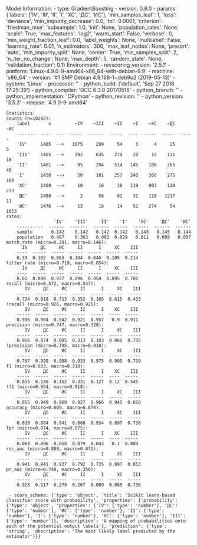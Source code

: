 Model Information:
	 - type: GradientBoosting
	 - version: 0.8.0
	 - params: {'labels': ['IV', 'III', 'II', 'I', 'ХС', 'ДС', 'ИС'], 'min_samples_leaf': 1, 'loss': 'deviance', 'min_impurity_decrease': 0.0, 'tol': 0.0001, 'criterion': 'friedman_mse', 'subsample': 1.0, 'init': None, 'population_rates': None, 'scale': True, 'max_features': 'log2', 'warm_start': False, 'verbose': 0, 'min_weight_fraction_leaf': 0.0, 'label_weights': None, 'multilabel': False, 'learning_rate': 0.01, 'n_estimators': 300, 'max_leaf_nodes': None, 'presort': 'auto', 'min_impurity_split': None, 'center': True, 'min_samples_split': 2, 'n_iter_no_change': None, 'max_depth': 5, 'random_state': None, 'validation_fraction': 0.1}
	Environment:
	 - revscoring_version: '2.5.1'
	 - platform: 'Linux-4.9.0-9-amd64-x86_64-with-debian-9.9'
	 - machine: 'x86_64'
	 - version: '#1 SMP Debian 4.9.168-1+deb9u2 (2019-05-13)'
	 - system: 'Linux'
	 - processor: ''
	 - python_build: ('default', 'Sep 27 2018 17:25:39')
	 - python_compiler: 'GCC 6.3.0 20170516'
	 - python_branch: ''
	 - python_implementation: 'CPython'
	 - python_revision: ''
	 - python_version: '3.5.3'
	 - release: '4.9.0-9-amd64'
	
	Statistics:
	counts (n=10282):
		label       n         ~IV    ~III    ~II    ~I    ~ХС    ~ДС    ~ИС
		-------  ----  ---  -----  ------  -----  ----  -----  -----  -----
		'IV'     1465  -->   1075     299     54     3      4     25      5
		'III'    1465  -->    392     635    274    28     15    111     10
		'II'     1461  -->     95     294    514   145    108    265     40
		'I'      1458  -->     50     101    257   240    366    275    169
		'ХС'     1469  -->     10      16     38   119    903    110    273
		'ДС'     1488  -->      2      56     61    31    110   1217     11
		'ИС'     1476  -->     13      16     14    52    274     54   1053
	rates:
		              'IV'    'III'    'II'    'I'    'ХС'    'ДС'    'ИС'
		----------  ------  -------  ------  -----  ------  ------  ------
		sample       0.142    0.142   0.142  0.142   0.143   0.145   0.144
		population   0.487    0.363   0.093  0.029   0.011   0.009   0.007
	match_rate (micro=0.281, macro=0.146):
		  IV     ДС     ИС     II      I     ХС    III
		----  -----  -----  -----  -----  -----  -----
		0.39  0.102  0.063  0.104  0.046  0.105  0.214
	filter_rate (micro=0.719, macro=0.854):
		  IV     ДС     ИС     II      I     ХС    III
		----  -----  -----  -----  -----  -----  -----
		0.61  0.898  0.937  0.896  0.954  0.895  0.786
	recall (micro=0.572, macro=0.547):
		   IV     ДС     ИС     II      I     ХС    III
		-----  -----  -----  -----  -----  -----  -----
		0.734  0.818  0.713  0.352  0.165  0.615  0.433
	!recall (micro=0.926, macro=0.925):
		   IV     ДС     ИС     II      I    ХС    III
		-----  -----  -----  -----  -----  ----  -----
		0.936  0.904  0.942  0.921  0.957   0.9  0.911
	precision (micro=0.747, macro=0.328):
		   IV     ДС     ИС     II      I     ХС    III
		-----  -----  -----  -----  -----  -----  -----
		0.916  0.074  0.085  0.313  0.103  0.066  0.735
	!precision (micro=0.795, macro=0.918):
		   IV     ДС     ИС     II      I     ХС    III
		-----  -----  -----  -----  -----  -----  -----
		0.787  0.998  0.998  0.933  0.975  0.995  0.739
	f1 (micro=0.633, macro=0.318):
		   IV     ДС     ИС     II      I    ХС    III
		-----  -----  -----  -----  -----  ----  -----
		0.815  0.136  0.152  0.331  0.127  0.12  0.545
	!f1 (micro=0.854, macro=0.918):
		   IV     ДС     ИС     II      I     ХС    III
		-----  -----  -----  -----  -----  -----  -----
		0.855  0.949  0.969  0.927  0.966  0.945  0.816
	accuracy (micro=0.809, macro=0.874):
		   IV     ДС     ИС     II      I     ХС    III
		-----  -----  -----  -----  -----  -----  -----
		0.838  0.904  0.941  0.868  0.934  0.897  0.738
	fpr (micro=0.074, macro=0.075):
		   IV     ДС     ИС     II      I    ХС    III
		-----  -----  -----  -----  -----  ----  -----
		0.064  0.096  0.058  0.079  0.043   0.1  0.089
	roc_auc (micro=0.889, macro=0.871):
		   IV     ДС     ИС     II      I     ХС    III
		-----  -----  -----  -----  -----  -----  -----
		0.941  0.941  0.937  0.792  0.735  0.897  0.853
	pr_auc (micro=0.748, macro=0.356):
		   IV     ДС     ИС     II      I     ХС    III
		-----  -----  -----  -----  -----  -----  -----
		0.923  0.117  0.279  0.267  0.089  0.085  0.736
	
	 - score_schema: {'type': 'object', 'title': 'Scikit learn-based classifier score with probability', 'properties': {'probability': {'type': 'object', 'properties': {'IV': {'type': 'number'}, 'ДС': {'type': 'number'}, 'ИС': {'type': 'number'}, 'II': {'type': 'number'}, 'I': {'type': 'number'}, 'ХС': {'type': 'number'}, 'III': {'type': 'number'}}, 'description': 'A mapping of probabilities onto each of the potential output labels'}, 'prediction': {'type': 'string', 'description': 'The most likely label predicted by the estimator'}}}


